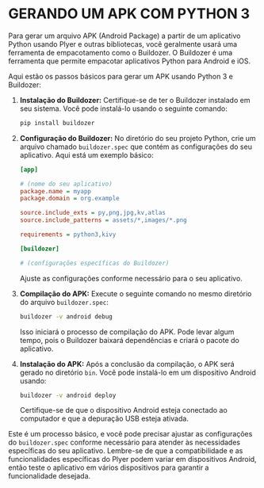 # GERANDO UM APK COM PYTHON 3
Para gerar um arquivo APK (Android Package) a partir de um aplicativo Python usando Plyer e outras bibliotecas, você geralmente usará uma ferramenta de empacotamento como o Buildozer. O Buildozer é uma ferramenta que permite empacotar aplicativos Python para Android e iOS.

Aqui estão os passos básicos para gerar um APK usando Python 3 e Buildozer:

1. **Instalação do Buildozer:**
   Certifique-se de ter o Buildozer instalado em seu sistema. Você pode instalá-lo usando o seguinte comando:

   ```bash
   pip install buildozer
   ```

2. **Configuração do Buildozer:**
   No diretório do seu projeto Python, crie um arquivo chamado `buildozer.spec` que contém as configurações do seu aplicativo. Aqui está um exemplo básico:

   ```ini
   [app]

   # (nome do seu aplicativo)
   package.name = myapp
   package.domain = org.example

   source.include_exts = py,png,jpg,kv,atlas
   source.include_patterns = assets/*,images/*.png

   requirements = python3,kivy

   [buildozer]

   # (configurações específicas do Buildozer)
   ```

   Ajuste as configurações conforme necessário para o seu aplicativo.

3. **Compilação do APK:**
   Execute o seguinte comando no mesmo diretório do arquivo `buildozer.spec`:

   ```bash
   buildozer -v android debug
   ```

   Isso iniciará o processo de compilação do APK. Pode levar algum tempo, pois o Buildozer baixará dependências e criará o pacote do aplicativo.

4. **Instalação do APK:**
   Após a conclusão da compilação, o APK será gerado no diretório `bin`. Você pode instalá-lo em um dispositivo Android usando:

   ```bash
   buildozer -v android deploy
   ```

   Certifique-se de que o dispositivo Android esteja conectado ao computador e que a depuração USB esteja ativada.

Este é um processo básico, e você pode precisar ajustar as configurações do `buildozer.spec` conforme necessário para atender às necessidades específicas do seu aplicativo. Lembre-se de que a compatibilidade e as funcionalidades específicas do Plyer podem variar em dispositivos Android, então teste o aplicativo em vários dispositivos para garantir a funcionalidade desejada.